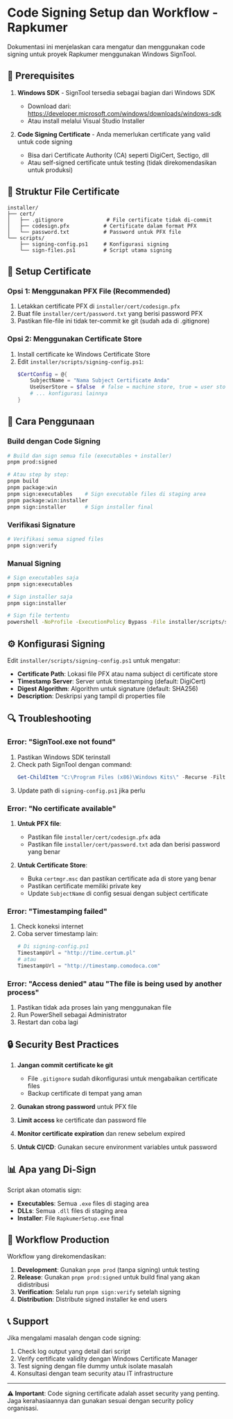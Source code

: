 # Code Signing Setup dan Workflow - Rapkumer

Dokumentasi ini menjelaskan cara mengatur dan menggunakan code signing untuk proyek Rapkumer menggunakan Windows SignTool.

## 🔧 Prerequisites

1. **Windows SDK** - SignTool tersedia sebagai bagian dari Windows SDK

   - Download dari: https://developer.microsoft.com/windows/downloads/windows-sdk
   - Atau install melalui Visual Studio Installer

2. **Code Signing Certificate** - Anda memerlukan certificate yang valid untuk code signing
   - Bisa dari Certificate Authority (CA) seperti DigiCert, Sectigo, dll
   - Atau self-signed certificate untuk testing (tidak direkomendasikan untuk produksi)

## 📁 Struktur File Certificate

```
installer/
├── cert/
│   ├── .gitignore              # File certificate tidak di-commit
│   ├── codesign.pfx           # Certificate dalam format PFX
│   └── password.txt           # Password untuk PFX file
└── scripts/
    ├── signing-config.ps1     # Konfigurasi signing
    └── sign-files.ps1         # Script utama signing
```

## 🔐 Setup Certificate

### Opsi 1: Menggunakan PFX File (Recommended)

1. Letakkan certificate PFX di `installer/cert/codesign.pfx`
2. Buat file `installer/cert/password.txt` yang berisi password PFX
3. Pastikan file-file ini tidak ter-commit ke git (sudah ada di .gitignore)

### Opsi 2: Menggunakan Certificate Store

1. Install certificate ke Windows Certificate Store
2. Edit `installer/scripts/signing-config.ps1`:
   ```powershell
   $CertConfig = @{
       SubjectName = "Nama Subject Certificate Anda"
       UseUserStore = $false  # false = machine store, true = user store
       # ... konfigurasi lainnya
   }
   ```

## 🚀 Cara Penggunaan

### Build dengan Code Signing

```bash
# Build dan sign semua file (executables + installer)
pnpm prod:signed

# Atau step by step:
pnpm build
pnpm package:win
pnpm sign:executables    # Sign executable files di staging area
pnpm package:win:installer
pnpm sign:installer      # Sign installer final
```

### Verifikasi Signature

```bash
# Verifikasi semua signed files
pnpm sign:verify
```

### Manual Signing

```bash
# Sign executables saja
pnpm sign:executables

# Sign installer saja
pnpm sign:installer

# Sign file tertentu
powershell -NoProfile -ExecutionPolicy Bypass -File installer/scripts/sign-files.ps1 -FilesToSign "path/to/file.exe"
```

## ⚙️ Konfigurasi Signing

Edit `installer/scripts/signing-config.ps1` untuk mengatur:

- **Certificate Path**: Lokasi file PFX atau nama subject di certificate store
- **Timestamp Server**: Server untuk timestamping (default: DigiCert)
- **Digest Algorithm**: Algorithm untuk signature (default: SHA256)
- **Description**: Deskripsi yang tampil di properties file

## 🔍 Troubleshooting

### Error: "SignTool.exe not found"

1. Pastikan Windows SDK terinstall
2. Check path SignTool dengan command:
   ```powershell
   Get-ChildItem "C:\Program Files (x86)\Windows Kits\" -Recurse -Filter signtool.exe
   ```
3. Update path di `signing-config.ps1` jika perlu

### Error: "No certificate available"

1. **Untuk PFX file**:

   - Pastikan file `installer/cert/codesign.pfx` ada
   - Pastikan file `installer/cert/password.txt` ada dan berisi password yang benar

2. **Untuk Certificate Store**:
   - Buka `certmgr.msc` dan pastikan certificate ada di store yang benar
   - Pastikan certificate memiliki private key
   - Update `SubjectName` di config sesuai dengan subject certificate

### Error: "Timestamping failed"

1. Check koneksi internet
2. Coba server timestamp lain:
   ```powershell
   # Di signing-config.ps1
   TimestampUrl = "http://time.certum.pl"
   # atau
   TimestampUrl = "http://timestamp.comodoca.com"
   ```

### Error: "Access denied" atau "The file is being used by another process"

1. Pastikan tidak ada proses lain yang menggunakan file
2. Run PowerShell sebagai Administrator
3. Restart dan coba lagi

## 🔒 Security Best Practices

1. **Jangan commit certificate ke git**

   - File `.gitignore` sudah dikonfigurasi untuk mengabaikan certificate files
   - Backup certificate di tempat yang aman

2. **Gunakan strong password** untuk PFX file

3. **Limit access** ke certificate dan password file

4. **Monitor certificate expiration** dan renew sebelum expired

5. **Untuk CI/CD**: Gunakan secure environment variables untuk password

## 📊 Apa yang Di-Sign

Script akan otomatis sign:

- **Executables**: Semua `.exe` files di staging area
- **DLLs**: Semua `.dll` files di staging area
- **Installer**: File `RapkumerSetup.exe` final

## 🔄 Workflow Production

Workflow yang direkomendasikan:

1. **Development**: Gunakan `pnpm prod` (tanpa signing) untuk testing
2. **Release**: Gunakan `pnpm prod:signed` untuk build final yang akan didistribusi
3. **Verification**: Selalu run `pnpm sign:verify` setelah signing
4. **Distribution**: Distribute signed installer ke end users

## 📞 Support

Jika mengalami masalah dengan code signing:

1. Check log output yang detail dari script
2. Verify certificate validity dengan Windows Certificate Manager
3. Test signing dengan file dummy untuk isolate masalah
4. Konsultasi dengan team security atau IT infrastructure

---

**⚠️ Important**: Code signing certificate adalah asset security yang penting. Jaga kerahasiaannya dan gunakan sesuai dengan security policy organisasi.
